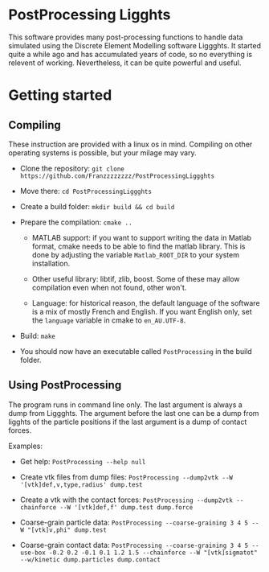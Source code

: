 # PostProcessing Ligghts

This software provides many post-processing functions to handle data simulated using the Discrete Element Modelling software Liggghts. It started quite a while ago and has accumulated years of code, so no everything is relevent of working. Nevertheless, it can be quite powerful and useful.

# Getting started
## Compiling
These instruction are provided with a linux os in mind. Compiling on other operating systems is possible, but your milage may vary. 

- Clone the repository: `git clone https://github.com/Franzzzzzzzz/PostProcessingLiggghts`

- Move there: `cd PostProcessingLiggghts`

- Create a build folder: `mkdir build && cd build`

- Prepare the compilation: `cmake ..`

  - MATLAB support: if you want to support writing the data in Matlab format, cmake needs to be able to find the matlab library. This is done by adjusting the variable `Matlab_ROOT_DIR` to your system installation. 
  
  - Other useful library: libtif, zlib, boost. Some of these may allow compilation even when not found, other won't.
  
  - Language: for historical reason, the default language of the software is a mix of mostly French and English. If you want English only, set the `language` variable in cmake to `en_AU.UTF-8`.
  
- Build: `make`
- You should now have an executable called `PostProcessing` in the build folder. 



## Using PostProcessing
The program runs in command line only. The last argument is always a dump from Liggghts. The argument before the last one can be a dump from ligghts of the particle positions if the last argument is a dump of contact forces. 

Examples: 

- Get help: `PostProcessing --help null`

- Create vtk files from dump files: `PostProcessing --dump2vtk --W '[vtk]def,v,type,radius' dump.test`

- Create a vtk with the contact forces: `PostProcessing --dump2vtk --chainforce --W '[vtk]def,f' dump.test dump.force`

- Coarse-grain particle data: `PostProcessing --coarse-graining 3 4 5 --W "[vtk]v,phi" dump.test`

- Coarse-grain contact data: `PostProcessing --coarse-graining 3 4 5 --use-box -0.2 0.2 -0.1 0.1 1.2 1.5 --chainforce --W "[vtk]sigmatot" --w/kinetic dump.particles dump.contact`
